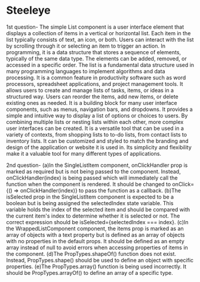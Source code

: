 # Steeleye
1st question-
The simple List component is a user interface element that displays a collection of items in a vertical or horizontal list. Each item in the list typically consists of text, an icon, or both. Users can interact with the list by scrolling through it or selecting an item to trigger an action.
In programming, it is a data structure that stores a sequence of elements, typically of the same data type. The elements can be added, removed, or accessed in a specific order. The list is a fundamental data structure used in many programming languages to implement algorithms and data processing.
It is a common feature in productivity software such as word processors, spreadsheet applications, and project management tools. It allows users to create and manage lists of tasks, items, or ideas in a structured way. Users can reorder the items, add new items, or delete existing ones as needed.
It is a building block for many user interface components, such as menus, navigation bars, and dropdowns. It provides a simple and intuitive way to display a list of options or choices to users. By combining multiple lists or nesting lists within each other, more complex user interfaces can be created.
It is a versatile tool that can be used in a variety of contexts, from shopping lists to to-do lists, from contact lists to inventory lists. It can be customized and styled to match the branding and design of the application or website it is used in. Its simplicity and flexibility make it a valuable tool for many different types of applications.

2nd question-
(a)In the SingleListItem component, onClickHandler prop is marked as required but is not being passed to the component. Instead, onClickHandler(index) is being passed which will immediately call the function when the component is rendered. It should be changed to onClick={() => onClickHandler(index)} to pass the function as a callback.
(b)The isSelected prop in the SingleListItem component is expected to be a boolean but is being assigned the selectedIndex state variable. This variable holds the index of the selected item and should be compared with the current item's index to determine whether it is selected or not. The correct expression should be isSelected={selectedIndex === index}.
(c)In the WrappedListComponent component, the items prop is marked as an array of objects with a text property but is defined as an array of objects with no properties in the default props. It should be defined as an empty array instead of null to avoid errors when accessing properties of items in the component.
(d)The PropTypes.shapeOf() function does not exist. Instead, PropTypes.shape() should be used to define an object with specific properties.
(e)The PropTypes.array() function is being used incorrectly. It should be PropTypes.arrayOf() to define an array of a specific type.

